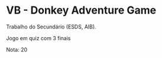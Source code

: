 # VB - Donkey Adventure Game

Trabalho do Secundário (ESDS, AIB).

Jogo em quiz com 3 finais

Nota: 20
